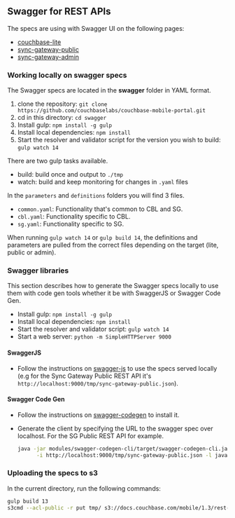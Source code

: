 ## Swagger for REST APIs

The specs are using with Swagger UI on the following pages:

- [couchbase-lite](https://developer.couchbase.com/documentation/mobile/current/references/couchbase-lite/rest-api/index.html)
- [sync-gateway-public](https://developer.couchbase.com/documentation/mobile/current/references/sync-gateway/rest-api/index.html)
- [sync-gateway-admin](https://developer.couchbase.com/documentation/mobile/current/references/sync-gateway/admin-rest-api/index.html)

### Working locally on swagger specs

The Swagger specs are located in the **swagger** folder in YAML format.

1. clone the repository: `git clone https://github.com/couchbaselabs/couchbase-mobile-portal.git`
2. cd in this directory: `cd swagger`
3. Install gulp: `npm install -g gulp`
4. Install local dependencies: `npm install`
5. Start the resolver and validator script for the version you wish to build: `gulp watch 14`

There are two gulp tasks available.

- build: build once and output to `./tmp`
- watch: build and keep monitoring for changes in `.yaml` files

In the `parameters` and `definitions` folders you will find 3 files.

- `common.yaml`: Functionality that's common to CBL and SG.
- `cbl.yaml`: Functionality specific to CBL.
- `sg.yaml`: Functionality specific to SG.

When running `gulp watch 14` or `gulp build 14`, the definitions and parameters are pulled from the correct files depending on the target (lite, public or admin).

### Swagger libraries

This section describes how to generate the Swagger specs locally to use them with code gen tools whether it be with SwaggerJS or Swagger Code Gen.

- Install gulp: `npm install -g gulp`
- Install local dependencies: `npm install`
- Start the resolver and validator script: `gulp watch 14`
- Start a web server: `python -m SimpleHTTPServer 9000`

#### SwaggerJS

- Follow the instructions on [swagger-js](https://github.com/swagger-api/swagger-js) to use the specs served locally (e.g for the Sync Gateway Public REST API it's `http://localhost:9000/tmp/sync-gateway-public.json`).

#### Swagger Code Gen

- Follow the instructions on [swagger-codegen](https://github.com/swagger-api/swagger-codegen) to install it.
- Generate the client by specifying the URL to the swagger spec over localhost. For the SG Public REST API for example.

    ```bash
    java -jar modules/swagger-codegen-cli/target/swagger-codegen-cli.jar generate \
          -i http://localhost:9000/tmp/sync-gateway-public.json -l java -o ./lib
    ```

### Uploading the specs to s3

In the current directory, run the following commands:

```bash
gulp build 13
s3cmd --acl-public -r put tmp/ s3://docs.couchbase.com/mobile/1.3/rest-apis/
```